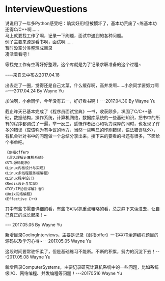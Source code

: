 # InterviewQuestions
说说用了一年多Python感受吧：确实好用!但被惯坏了，基本功荒废了~练基本功还得C/C++啊……<br>
马上就要找工作了啊，记录一下刷题，面试中遇到的各种问题。<br>
例子主要来源是看书啊，面试啊……<br>
暂时没空分类整理成目录<br>
凑活着看吧！<br>

等找完工作有空再好好整理，这个库就是为了记录求职准备的这个过程~<br>

----来自云中布衣2017.04.18 

出去走了一圈，觉得还是自己太菜，什么缓存啊，高并发啊……小余同学要努力啊~---2017.04.24 By Wayne Yu

加油啊，小余同学，今年没有五一，好好看书啊！---2017.04.30 By Wayne Yu

截止昨天已基本完成了《程序员面试宝典》一书，收获颇多，巩固了C/C++基础，数据结构，操作系统，计算机网络，数据库系统的一些基础知识，把书中的所有的程序都调试了一遍，举一反三，感慨作者细心和功力深厚的同时，也发现了许多的错误（应该称为有争议的地方，当然一些明显的印刷错误，语法错误除外），有机会针对书中的问题做一个总结分享出来。接下来的要看的书还有很多，下面给个书单吧。

	《剑指offer》
	《深入理解计算机系统》
	《STL源码剖析》
	《Linux内核设计与实现》
	《Linux多线程服务端编程》
	《Linux程序设计》
	《Redis设计与实现》
	《TCP/IP协议详解》卷1
	《Unix网络编程》
	《Effective C++》

其中有些书需要详细的看，有些书可以抓重点粗略的看，总之静下来读进去，让自己真正的成长起来！~

--- 2017.05.05 By Wayne Yu

新增目录CodingInterviews，主要是记录《剑指offer》一书中70余道编程题目的源码以及学习心得~---2017.05.05 Wayne Yu

这段时间要常驻怀柔了，但是基础练习不能断。不断的积累，努力的沉淀下去！---2017.05.08 Wayne Yu

新增目录ComputerSystems，主要记录研究计算机系统中的一些问题，比如系统级I/O、网络编程、并发编程等问题！---20170516 Wayne Yu


